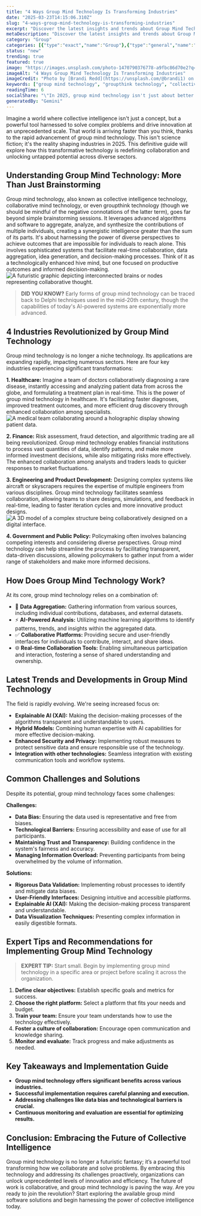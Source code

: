 ```yaml
---
title: "4 Ways Group Mind Technology Is Transforming Industries"
date: "2025-03-23T14:15:06.310Z"
slug: "4-ways-group-mind-technology-is-transforming-industries"
excerpt: "Discover the latest insights and trends about Group Mind Technology. This comprehensive guide covers everything you need to know about Group Mind Technology in 2025."
metaDescription: "Discover the latest insights and trends about Group Mind Technology. This comprehensive guide covers everything you need to know about Group Mind Technolog..."
category: "Group"
categories: [{"type":"exact","name":"Group"},{"type":"general","name":"Cognitive Science"},{"type":"medium","name":"Human-Computer Interaction"},{"type":"specific","name":"Collective Intelligence"},{"type":"niche","name":"Swarm Robotics"}]
status: "new"
trending: true
featured: true
image: "https://images.unsplash.com/photo-1470790376778-a9fbc86d70e2?q=85&w=1200&fit=max&fm=webp&auto=compress"
imageAlt: "4 Ways Group Mind Technology Is Transforming Industries"
imageCredit: "Photo by [Brandi Redd](https://unsplash.com/@brandi1) on Unsplash"
keywords: ["group mind technology", "groupthink technology", "collective intelligence technology", "collaborative mind technology", "group decision making software", "best group mind software", "buy group mind technology", "group mind technology applications", "group mind technology benefits", "how does group mind technology work"]
readingTime: 6
socialShare: "\"In 2025, group mind technology isn't just about better brainstorming; it's about creating a collective intelligence that outperforms individual expertise across industries.\""
generatedBy: "Gemini"
---
```




Imagine a world where collective intelligence isn't just a concept, but a powerful tool harnessed to solve complex problems and drive innovation at an unprecedented scale.  That world is arriving faster than you think, thanks to the rapid advancement of group mind technology.  This isn't science fiction; it's the reality shaping industries in 2025. This definitive guide will explore how this transformative technology is redefining collaboration and unlocking untapped potential across diverse sectors.

## Understanding Group Mind Technology: More Than Just Brainstorming

Group mind technology, also known as collective intelligence technology, collaborative mind technology, or even groupthink technology (though we should be mindful of the negative connotations of the latter term), goes far beyond simple brainstorming sessions. It leverages advanced algorithms and software to aggregate, analyze, and synthesize the contributions of multiple individuals, creating a synergistic intelligence greater than the sum of its parts.  It's about harnessing the power of diverse perspectives to achieve outcomes that are impossible for individuals to reach alone.  This involves sophisticated systems that facilitate real-time collaboration, data aggregation, idea generation, and decision-making processes.  Think of it as a technologically enhanced hive mind, but one focused on productive outcomes and informed decision-making.  ![A futuristic graphic depicting interconnected brains or nodes representing collaborative thought.](https://images.unsplash.com/photo-1451187580459-43490279c0fa?q=85&w=1200&fit=max&fm=webp&auto=compress)

> **DID YOU KNOW?** Early forms of group mind technology can be traced back to Delphi techniques used in the mid-20th century, though the capabilities of today's AI-powered systems are exponentially more advanced.

## 4 Industries Revolutionized by Group Mind Technology

Group mind technology is no longer a niche technology. Its applications are expanding rapidly, impacting numerous sectors. Here are four key industries experiencing significant transformations:

**1. Healthcare:**  Imagine a team of doctors collaboratively diagnosing a rare disease, instantly accessing and analyzing patient data from across the globe, and formulating a treatment plan in real-time.  This is the power of group mind technology in healthcare.  It's facilitating faster diagnoses, improved treatment outcomes, and more efficient drug discovery through enhanced collaboration among specialists. ![A medical team collaborating around a holographic display showing patient data.](https://images.unsplash.com/photo-1484417894907-623942c8ee29?q=85&w=1200&fit=max&fm=webp&auto=compress)

**2. Finance:**  Risk assessment, fraud detection, and algorithmic trading are all being revolutionized. Group mind technology enables financial institutions to process vast quantities of data, identify patterns, and make more informed investment decisions, while also mitigating risks more effectively.  The enhanced collaboration among analysts and traders leads to quicker responses to market fluctuations.

**3. Engineering and Product Development:**  Designing complex systems like aircraft or skyscrapers requires the expertise of multiple engineers from various disciplines. Group mind technology facilitates seamless collaboration, allowing teams to share designs, simulations, and feedback in real-time, leading to faster iteration cycles and more innovative product designs.  ![A 3D model of a complex structure being collaboratively designed on a digital interface.](https://images.unsplash.com/photo-1517976487492-5750f3195933?q=85&w=1200&fit=max&fm=webp&auto=compress)

**4. Government and Public Policy:**  Policymaking often involves balancing competing interests and considering diverse perspectives. Group mind technology can help streamline the process by facilitating transparent, data-driven discussions, allowing policymakers to gather input from a wider range of stakeholders and make more informed decisions.

## How Does Group Mind Technology Work?

At its core, group mind technology relies on a combination of:

* 🔑 **Data Aggregation:** Gathering information from various sources, including individual contributions, databases, and external datasets.
* ⚡ **AI-Powered Analysis:** Utilizing machine learning algorithms to identify patterns, trends, and insights within the aggregated data.
* ✅ **Collaborative Platforms:** Providing secure and user-friendly interfaces for individuals to contribute, interact, and share ideas.
* 🌐 **Real-time Collaboration Tools:** Enabling simultaneous participation and interaction, fostering a sense of shared understanding and ownership.

## Latest Trends and Developments in Group Mind Technology

The field is rapidly evolving.  We're seeing increased focus on:

* **Explainable AI (XAI):** Making the decision-making processes of the algorithms transparent and understandable to users.
* **Hybrid Models:** Combining human expertise with AI capabilities for more effective decision-making.
* **Enhanced Security and Privacy:** Implementing robust measures to protect sensitive data and ensure responsible use of the technology.
* **Integration with other technologies:**  Seamless integration with existing communication tools and workflow systems.

## Common Challenges and Solutions

Despite its potential, group mind technology faces some challenges:

**Challenges:**

* **Data Bias:** Ensuring the data used is representative and free from biases.
* **Technological Barriers:** Ensuring accessibility and ease of use for all participants.
* **Maintaining Trust and Transparency:** Building confidence in the system's fairness and accuracy.
* **Managing Information Overload:** Preventing participants from being overwhelmed by the volume of information.

**Solutions:**

* **Rigorous Data Validation:** Implementing robust processes to identify and mitigate data biases.
* **User-Friendly Interfaces:** Designing intuitive and accessible platforms.
* **Explainable AI (XAI):**  Making the decision-making process transparent and understandable.
* **Data Visualization Techniques:**  Presenting complex information in easily digestible formats.

## Expert Tips and Recommendations for Implementing Group Mind Technology

> **EXPERT TIP:** Start small. Begin by implementing group mind technology in a specific area or project before scaling it across the organization.

1. **Define clear objectives:**  Establish specific goals and metrics for success.
2. **Choose the right platform:** Select a platform that fits your needs and budget.
3. **Train your team:** Ensure your team understands how to use the technology effectively.
4. **Foster a culture of collaboration:** Encourage open communication and knowledge sharing.
5. **Monitor and evaluate:**  Track progress and make adjustments as needed.  

## Key Takeaways and Implementation Guide

* **Group mind technology offers significant benefits across various industries.**
* **Successful implementation requires careful planning and execution.**
* **Addressing challenges like data bias and technological barriers is crucial.**
* **Continuous monitoring and evaluation are essential for optimizing results.**

## Conclusion: Embracing the Future of Collective Intelligence

Group mind technology is no longer a futuristic fantasy; it’s a powerful tool transforming how we collaborate and solve problems.  By embracing this technology and addressing its challenges proactively, organizations can unlock unprecedented levels of innovation and efficiency.  The future of work is collaborative, and group mind technology is paving the way. Are you ready to join the revolution?  Start exploring the available group mind software solutions and begin harnessing the power of collective intelligence today.

